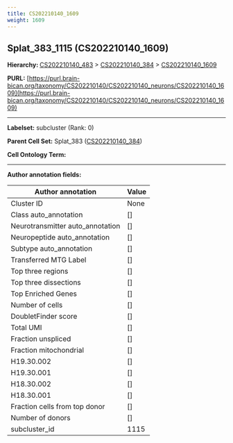 ```yaml
---
title: CS202210140_1609
weight: 1609
---
```

## Splat_383_1115 (CS202210140_1609)
<b>Hierarchy: </b>
[CS202210140_483](../CS202210140_483) >
[CS202210140_384](../CS202210140_384) >
[CS202210140_1609](../CS202210140_1609)

**PURL:** [https://purl.brain-bican.org/taxonomy/CS202210140/CS202210140_neurons/CS202210140_1609](https://purl.brain-bican.org/taxonomy/CS202210140/CS202210140_neurons/CS202210140_1609)

---


**Labelset:** subcluster (Rank: 0)

**Parent Cell Set:** Splat_383 ([CS202210140_384](../CS202210140_384))



**Cell Ontology Term:** 

[MARKER GENES.]: #


---

[TRANSFERRED ANNOTATIONS.]: #


[AUTHOR ANNOTATION FIELDS.]: #


**Author annotation fields:**

| Author annotation | Value |
|-------------------|-------|
|Cluster ID|None|
|Class auto_annotation|[]|
|Neurotransmitter auto_annotation|[]|
|Neuropeptide auto_annotation|[]|
|Subtype auto_annotation|[]|
|Transferred MTG Label|[]|
|Top three regions|[]|
|Top three dissections|[]|
|Top Enriched Genes|[]|
|Number of cells|[]|
|DoubletFinder score|[]|
|Total UMI|[]|
|Fraction unspliced|[]|
|Fraction mitochondrial|[]|
|H19.30.002|[]|
|H19.30.001|[]|
|H18.30.002|[]|
|H18.30.001|[]|
|Fraction cells from top donor|[]|
|Number of donors|[]|
|subcluster_id|1115|
